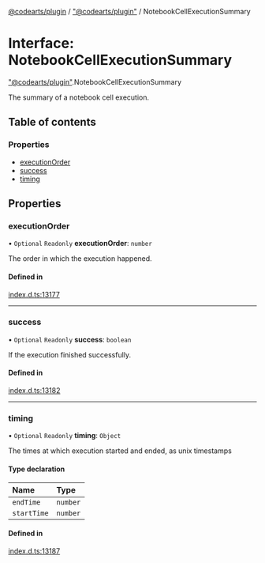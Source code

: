 [@codearts/plugin](../README.md) / ["@codearts/plugin"](../modules/_codearts_plugin_.md) / NotebookCellExecutionSummary

# Interface: NotebookCellExecutionSummary

["@codearts/plugin"](../modules/_codearts_plugin_.md).NotebookCellExecutionSummary

The summary of a notebook cell execution.

## Table of contents

### Properties

- [executionOrder](codearts_plugin_.NotebookCellExecutionSummary.md#executionorder)
- [success](codearts_plugin_.NotebookCellExecutionSummary.md#success)
- [timing](codearts_plugin_.NotebookCellExecutionSummary.md#timing)

## Properties

### executionOrder

• `Optional` `Readonly` **executionOrder**: `number`

The order in which the execution happened.

#### Defined in

[index.d.ts:13177](https://github.com/huaweicloud/cloudide-plugin-api/blob/a055dd0/index.d.ts#L13177)

___

### success

• `Optional` `Readonly` **success**: `boolean`

If the execution finished successfully.

#### Defined in

[index.d.ts:13182](https://github.com/huaweicloud/cloudide-plugin-api/blob/a055dd0/index.d.ts#L13182)

___

### timing

• `Optional` `Readonly` **timing**: `Object`

The times at which execution started and ended, as unix timestamps

#### Type declaration

| Name | Type |
| :------ | :------ |
| `endTime` | `number` |
| `startTime` | `number` |

#### Defined in

[index.d.ts:13187](https://github.com/huaweicloud/cloudide-plugin-api/blob/a055dd0/index.d.ts#L13187)

